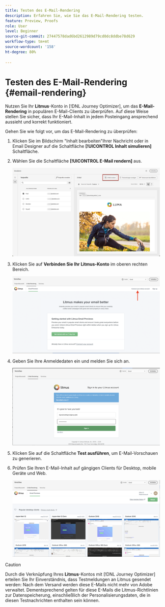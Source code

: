 ```yaml
---
title: Testen des E-Mail-Rendering
description: Erfahren Sie, wie Sie das E-Mail-Rendering testen.
feature: Preview, Proofs
role: User
level: Beginner
source-git-commit: 27447578dad6bd2612989d79cd0dc8ddbe78d629
workflow-type: tm+mt
source-wordcount: '158'
ht-degree: 80%

---
```


# Testen des E-Mail-Rendering {#email-rendering}

Nutzen Sie Ihr **Litmus**-Konto in [!DNL Journey Optimizer], um das **E-Mail-Rendering** in populären E-Mail-Clients zu überprüfen. Auf diese Weise stellen Sie sicher, dass Ihr E-Mail-Inhalt in jedem Posteingang ansprechend aussieht und korrekt funktioniert.

Gehen Sie wie folgt vor, um das E-Mail-Rendering zu überprüfen:

1. Klicken Sie im Bildschirm &quot;Inhalt bearbeiten&quot;Ihrer Nachricht oder in Email Designer auf die Schaltfläche **[!UICONTROL Inhalt simulieren]** Schaltfläche.

1. Wählen Sie die Schaltfläche **[!UICONTROL E-Mail rendern]** aus.

   ![](../email/assets/email-rendering-button.png)

1. Klicken Sie auf **Verbinden Sie Ihr Litmus-Konto** im oberen rechten Bereich.

   ![](../email/assets/email-rendering-litmus.png)

1. Geben Sie Ihre Anmeldedaten ein und melden Sie sich an.

   ![](../email/assets/email-rendering-credentials.png)

1. Klicken Sie auf die Schaltfläche **Test ausführen**, um E-Mail-Vorschauen zu generieren.

1. Prüfen Sie Ihren E-Mail-Inhalt auf gängigen Clients für Desktop, mobile Geräte und Web.

   ![](../email/assets/email-rendering-previews.png)

>[!CAUTION]
>
>Durch die Verknüpfung Ihres **Litmus**-Kontos mit [!DNL Journey Optimizer] erteilen Sie Ihr Einverständnis, dass Testmeldungen an Litmus gesendet werden: Nach dem Versand werden diese E-Mails nicht mehr von Adobe verwaltet. Dementsprechend gelten für diese E-Mails die Litmus-Richtlinien zur Datenspeicherung, einschließlich der Personalisierungsdaten, die in diesen Testnachrichten enthalten sein können.
